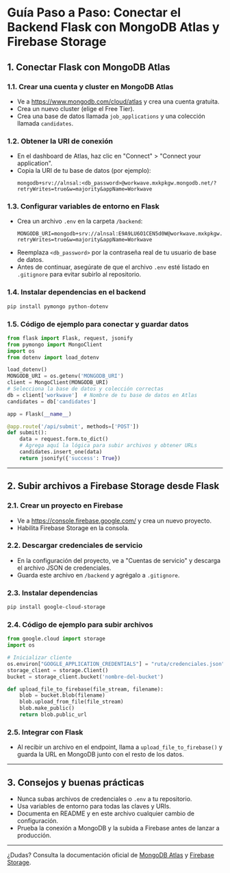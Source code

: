 # Guía Paso a Paso: Conectar el Backend Flask con MongoDB Atlas y Firebase Storage

## 1. Conectar Flask con MongoDB Atlas

### 1.1. Crear una cuenta y cluster en MongoDB Atlas
- Ve a https://www.mongodb.com/cloud/atlas y crea una cuenta gratuita.
- Crea un nuevo cluster (elige el Free Tier).
- Crea una base de datos llamada `job_applications` y una colección llamada `candidates`.

### 1.2. Obtener la URI de conexión
- En el dashboard de Atlas, haz clic en "Connect" > "Connect your application".
- Copia la URI de tu base de datos (por ejemplo):
  ```
  mongodb+srv://alnsal:<db_password>@workwave.mxkpkgw.mongodb.net/?retryWrites=true&w=majority&appName=Workwave
  ```

### 1.3. Configurar variables de entorno en Flask
- Crea un archivo `.env` en la carpeta `/backend`:
  ```env
  MONGODB_URI=mongodb+srv://alnsal:E9A9LU6O1CEN5d0W@workwave.mxkpkgw.mongodb.net/?retryWrites=true&w=majority&appName=Workwave
  ```
- Reemplaza `<db_password>` por la contraseña real de tu usuario de base de datos.
- Antes de continuar, asegúrate de que el archivo `.env` esté listado en `.gitignore` para evitar subirlo al repositorio.

### 1.4. Instalar dependencias en el backend
```bash
pip install pymongo python-dotenv
```

### 1.5. Código de ejemplo para conectar y guardar datos
```python
from flask import Flask, request, jsonify
from pymongo import MongoClient
import os
from dotenv import load_dotenv

load_dotenv()
MONGODB_URI = os.getenv('MONGODB_URI')
client = MongoClient(MONGODB_URI)
# Selecciona la base de datos y colección correctas
db = client['workwave']  # Nombre de tu base de datos en Atlas
candidates = db['candidates']

app = Flask(__name__)

@app.route('/api/submit', methods=['POST'])
def submit():
    data = request.form.to_dict()
    # Agrega aquí la lógica para subir archivos y obtener URLs
    candidates.insert_one(data)
    return jsonify({'success': True})
```

---

## 2. Subir archivos a Firebase Storage desde Flask

### 2.1. Crear un proyecto en Firebase
- Ve a https://console.firebase.google.com/ y crea un nuevo proyecto.
- Habilita Firebase Storage en la consola.

### 2.2. Descargar credenciales de servicio
- En la configuración del proyecto, ve a "Cuentas de servicio" y descarga el archivo JSON de credenciales.
- Guarda este archivo en `/backend` y agrégalo a `.gitignore`.

### 2.3. Instalar dependencias
```bash
pip install google-cloud-storage
```

### 2.4. Código de ejemplo para subir archivos
```python
from google.cloud import storage
import os

# Inicializar cliente
os.environ["GOOGLE_APPLICATION_CREDENTIALS"] = "ruta/credenciales.json"
storage_client = storage.Client()
bucket = storage_client.bucket('nombre-del-bucket')

def upload_file_to_firebase(file_stream, filename):
    blob = bucket.blob(filename)
    blob.upload_from_file(file_stream)
    blob.make_public()
    return blob.public_url
```

### 2.5. Integrar con Flask
- Al recibir un archivo en el endpoint, llama a `upload_file_to_firebase()` y guarda la URL en MongoDB junto con el resto de los datos.

---

## 3. Consejos y buenas prácticas
- Nunca subas archivos de credenciales o `.env` a tu repositorio.
- Usa variables de entorno para todas las claves y URIs.
- Documenta en README y en este archivo cualquier cambio de configuración.
- Prueba la conexión a MongoDB y la subida a Firebase antes de lanzar a producción.

---

¿Dudas? Consulta la documentación oficial de [MongoDB Atlas](https://www.mongodb.com/docs/atlas/) y [Firebase Storage](https://firebase.google.com/docs/storage).
